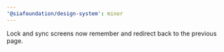 ```yaml
---
'@siafoundation/design-system': minor
---
```


Lock and sync screens now remember and redirect back to the previous page.
